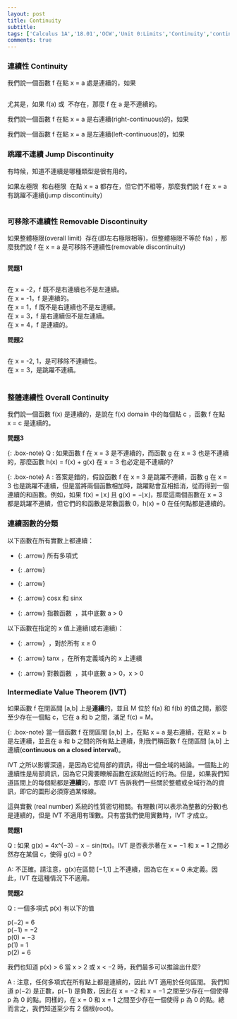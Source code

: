 ```yaml
---
layout: post
title: Continuity
subtitle: 
tags: ['Calculus 1A','18.01','OCW','Unit 0:Limits','Continuity','continuous','right-continuous','left-continuous','jump discontinuity','removable discontinuity','Intermediate Value Theorem','IVT']
comments: true
---
```


### 連續性 Continuity

我們說一個函數 f 在點 x = a 處是連續的，如果<br class="new">

<img src="{{ 'assets/img/continuous/continuous-1-1.png' | relative_url }}" alt="" />

尤其是，如果 f(a) 或 <img src="{{ 'assets/img/continuous/continuous-1-2.png' | relative_url }}" alt="" /> 不存在，那麼 f 在 a 是不連續的。<br class="new">

我們說一個函數 f 在點 x = a 是右連續(right-continuous)的，如果 <img src="{{ 'assets/img/continuous/continuous-1-3.png' | relative_url }}" alt="" /><br/>

我們說一個函數 f 在點 x = a 是左連續(left-continuous)的，如果 <img src="{{ 'assets/img/continuous/continuous-1-4.png' | relative_url }}" alt="" /><br/>

### 跳躍不連續 Jump Discontinuity

有時候，知道不連續是哪種類型是很有用的。<br class="new">

如果左極限 <img src="{{ 'assets/img/continuous/continuous-1-5.png' | relative_url }}" alt="" /> 和右極限 <img src="{{ 'assets/img/continuous/continuous-1-6.png' | relative_url }}" alt="" /> 在點 x = a 都存在，但它們不相等，那麼我們說 f 在 x = a 有跳躍不連續(jump discontinuity)

<img src="{{ 'assets/img/continuous/continuous-1-7.png' | relative_url }}" alt="" />

### 可移除不連續性 Removable Discontinuity

如果整體極限(overall limit) <img src="{{ 'assets/img/continuous/continuous-1-8.png' | relative_url }}" alt="" /> 存在(即左右極限相等)，但整體極限不等於 f(a) ，那麼我們說 f 在 x = a 是可移除不連續性(removable discontinuity)

<img src="{{ 'assets/img/continuous/continuous-1-9.png' | relative_url }}" alt="" />

**問題1**

<img src="{{ 'assets/img/continuous/continuous-4.png' | relative_url }}" alt="" />

在 x = -2，f 既不是右連續也不是左連續。<br class="new">
在 x = -1，f 是連續的。<br class="new">
在 x = 1，f 既不是右連續也不是左連續。<br class="new">
在 x = 3，f 是右連續但不是左連續。<br class="new">
在 x = 4，f 是連續的。<br class="new">

**問題2**

<img src="{{ 'assets/img/continuous/continuous-5.png' | relative_url }}" alt="" />

在 x = -2, 1，是可移除不連續性。<br class="new">
在 x = 3，是跳躍不連續。<br class="new">
<br/>
### 整體連續性 Overall Continuity

我們說一個函數 f(x) 是連續的，是說在 f(x) domain 中的每個點 c ，函數 f 在點 x = c 是連續的。

**問題3**

{: .box-note}
Q : 如果函數 f 在 x = 3 是不連續的，而函數 g 在 x = 3 也是不連續的，那麼函數 h(x) = f(x) + g(x) 在 x = 3 也必定是不連續的?

{: .box-note}
A : 答案是錯的，假設函數 f 在 x = 3 是跳躍不連續，函數 g 在 x = 3 也是跳躍不連續，但是當將兩個函數相加時，跳躍點會互相抵消，從而得到一個連續的和函數。例如，如果 f(x) = ⌊x⌋ 且 g(x) = −⌊x⌋，那麼這兩個函數在 x = 3 都是跳躍不連續，但它們的和函數是常數函數 0，h(x) = 0 在任何點都是連續的。

  
  
### 連續函數的分類

以下函數在所有實數上都連續：

- {: .arrow} 所有多項式

- {: .arrow} <img src="{{ 'assets/img/continuous/continuous-19-1.png' | relative_url }}" alt="" />

- {: .arrow} <img src="{{ 'assets/img/continuous/continuous-19-5.png' | relative_url }}" alt="" />

- {: .arrow} cosx 和 sinx

- {: .arrow} 指數函數 <img src="{{ 'assets/img/continuous/continuous-19-2.png' | relative_url }}" alt="" /> ，其中底數 a > 0


以下函數在指定的 x 值上連續(或右連續)：

- {: .arrow} <img src="{{ 'assets/img/continuous/continuous-19-3.png' | relative_url }}" alt="" /> ，對於所有 x ≥ 0

- {: .arrow} tanx ，在所有定義域內的 x 上連續

- {: .arrow} 對數函數 <img src="{{ 'assets/img/continuous/continuous-19-4.png' | relative_url }}" alt="" /> ，其中底數 a > 0，x > 0


### Intermediate Value Theorem (IVT)

如果函數 f 在閉區間 [a,b] 上是**連續**的，並且 M 位於 f(a) 和 f(b) 的值之間，那麼至少存在一個點 c，它在 a 和 b 之間，滿足 f(c) = M。

{: .box-note}
當一個函數 f 在閉區間 [a,b] 上，在點 x = a 是右連續，在點 x = b 是左連續，並且在 a 和 b 之間的所有點上連續，則我們稱函數 f 在閉區間 [a,b] 上連續(**continuous on a closed interval**)。

IVT 之所以影響深遠，是因為它從局部的資訊，得出一個全域的結論。一個點上的連續性是局部資訊，因為它只需要瞭解函數在該點附近的行為。但是，如果我們知道區間上的每個點都是**連續**的，那麼 IVT 告訴我們一些關於整體或全域行為的資訊，即它的圖形必須穿過某條線。

這與實數 (real number) 系統的性質密切相關。有理數(可以表示為整數的分數)也是連續的，但是 IVT 不適用有理數。只有當我們使用實數時，IVT 才成立。

**問題1**

Q : 如果 g(x) = 4x^(−3) − x − sin(πx)。IVT 是否表示著在 x = −1 和 x = 1 之間必然存在某個 c，使得 g(c) = 0？

A: 不正確。請注意，g(x)在區間 [−1,1] 上不連續，因為它在 x = 0 未定義。因此，IVT 在這種情況下不適用。

**問題2**

Q : 一個多項式 p(x) 有以下的值<br class="new">

p(−2) 	 = 	 6 <br class="new">
p(−1) 	 = 	 −2 <br class="new">
p(0) 	 = 	 −3 <br class="new">
p(1) 	 = 	 1 <br class="new">
p(2) 	 = 	 6 <br class="new">

我們也知道 p(x) > 6 當 x > 2 或 x < −2 時，我們最多可以推論出什麼?<br class="new">

A : 注意，任何多項式在所有點上都是連續的，因此 IVT 適用於任何區間。
我們知道 p(−2) 是正數，p(−1) 是負數，因此在 x = −2 和 x = −1 之間至少存在一個使得 p 為 0 的點。同樣的，在 x = 0 和 x = 1 之間至少存在一個使得 p 為 0 的點。總而言之，我們知道至少有 2 個根(root)。<br class="new">


<br/>
<br/>
<br/>
